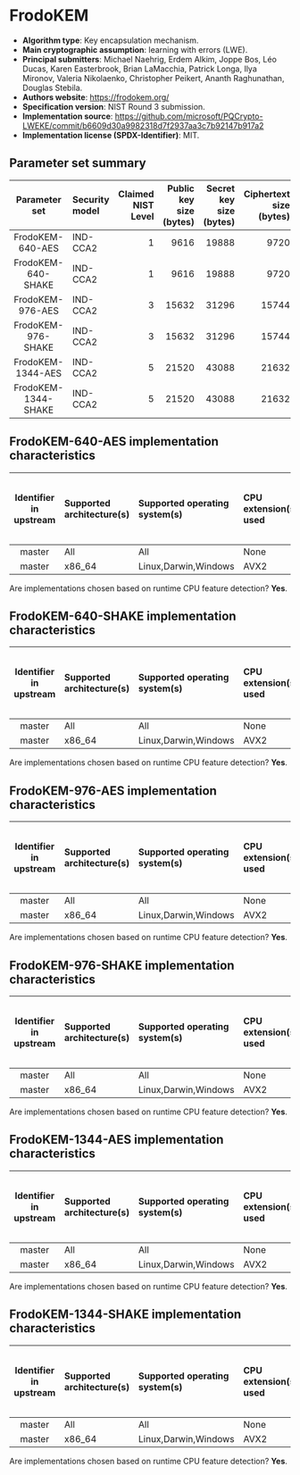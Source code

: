 # FrodoKEM

- **Algorithm type**: Key encapsulation mechanism.
- **Main cryptographic assumption**: learning with errors (LWE).
- **Principal submitters**: Michael Naehrig, Erdem Alkim, Joppe Bos, Léo Ducas, Karen Easterbrook, Brian LaMacchia, Patrick Longa, Ilya Mironov, Valeria Nikolaenko, Christopher Peikert, Ananth Raghunathan, Douglas Stebila.
- **Authors website**: https://frodokem.org/
- **Specification version**: NIST Round 3 submission.
- **Implementation source**: https://github.com/microsoft/PQCrypto-LWEKE/commit/b6609d30a9982318d7f2937aa3c7b92147b917a2
- **Implementation license (SPDX-Identifier)**: MIT.

## Parameter set summary

|    Parameter set    | Security model   |   Claimed NIST Level |   Public key size (bytes) |   Secret key size (bytes) |   Ciphertext size (bytes) |   Shared secret size (bytes) |
|:-------------------:|:-----------------|---------------------:|--------------------------:|--------------------------:|--------------------------:|-----------------------------:|
|  FrodoKEM-640-AES   | IND-CCA2         |                    1 |                      9616 |                     19888 |                      9720 |                           16 |
| FrodoKEM-640-SHAKE  | IND-CCA2         |                    1 |                      9616 |                     19888 |                      9720 |                           16 |
|  FrodoKEM-976-AES   | IND-CCA2         |                    3 |                     15632 |                     31296 |                     15744 |                           24 |
| FrodoKEM-976-SHAKE  | IND-CCA2         |                    3 |                     15632 |                     31296 |                     15744 |                           24 |
|  FrodoKEM-1344-AES  | IND-CCA2         |                    5 |                     21520 |                     43088 |                     21632 |                           32 |
| FrodoKEM-1344-SHAKE | IND-CCA2         |                    5 |                     21520 |                     43088 |                     21632 |                           32 |

## FrodoKEM-640-AES implementation characteristics

|  Identifier in upstream  | Supported architecture(s)   | Supported operating system(s)   | CPU extension(s) used   | No branching-on-secrets claimed?   | No branching-on-secrets checked by valgrind?   | Large stack usage?   |
|:------------------------:|:----------------------------|:--------------------------------|:------------------------|:-----------------------------------|:-----------------------------------------------|:---------------------|
|          master          | All                         | All                             | None                    | True                               | True                                           | False                |
|          master          | x86\_64                     | Linux,Darwin,Windows            | AVX2                    | True                               | True                                           | False                |

Are implementations chosen based on runtime CPU feature detection? **Yes**.

## FrodoKEM-640-SHAKE implementation characteristics

|  Identifier in upstream  | Supported architecture(s)   | Supported operating system(s)   | CPU extension(s) used   | No branching-on-secrets claimed?   | No branching-on-secrets checked by valgrind?   | Large stack usage?   |
|:------------------------:|:----------------------------|:--------------------------------|:------------------------|:-----------------------------------|:-----------------------------------------------|:---------------------|
|          master          | All                         | All                             | None                    | True                               | True                                           | False                |
|          master          | x86\_64                     | Linux,Darwin,Windows            | AVX2                    | True                               | True                                           | False                |

Are implementations chosen based on runtime CPU feature detection? **Yes**.

## FrodoKEM-976-AES implementation characteristics

|  Identifier in upstream  | Supported architecture(s)   | Supported operating system(s)   | CPU extension(s) used   | No branching-on-secrets claimed?   | No branching-on-secrets checked by valgrind?   | Large stack usage?   |
|:------------------------:|:----------------------------|:--------------------------------|:------------------------|:-----------------------------------|:-----------------------------------------------|:---------------------|
|          master          | All                         | All                             | None                    | True                               | True                                           | False                |
|          master          | x86\_64                     | Linux,Darwin,Windows            | AVX2                    | True                               | True                                           | False                |

Are implementations chosen based on runtime CPU feature detection? **Yes**.

## FrodoKEM-976-SHAKE implementation characteristics

|  Identifier in upstream  | Supported architecture(s)   | Supported operating system(s)   | CPU extension(s) used   | No branching-on-secrets claimed?   | No branching-on-secrets checked by valgrind?   | Large stack usage?   |
|:------------------------:|:----------------------------|:--------------------------------|:------------------------|:-----------------------------------|:-----------------------------------------------|:---------------------|
|          master          | All                         | All                             | None                    | True                               | True                                           | False                |
|          master          | x86\_64                     | Linux,Darwin,Windows            | AVX2                    | True                               | True                                           | False                |

Are implementations chosen based on runtime CPU feature detection? **Yes**.

## FrodoKEM-1344-AES implementation characteristics

|  Identifier in upstream  | Supported architecture(s)   | Supported operating system(s)   | CPU extension(s) used   | No branching-on-secrets claimed?   | No branching-on-secrets checked by valgrind?   | Large stack usage?   |
|:------------------------:|:----------------------------|:--------------------------------|:------------------------|:-----------------------------------|:-----------------------------------------------|:---------------------|
|          master          | All                         | All                             | None                    | True                               | True                                           | False                |
|          master          | x86\_64                     | Linux,Darwin,Windows            | AVX2                    | True                               | True                                           | False                |

Are implementations chosen based on runtime CPU feature detection? **Yes**.

## FrodoKEM-1344-SHAKE implementation characteristics

|  Identifier in upstream  | Supported architecture(s)   | Supported operating system(s)   | CPU extension(s) used   | No branching-on-secrets claimed?   | No branching-on-secrets checked by valgrind?   | Large stack usage?   |
|:------------------------:|:----------------------------|:--------------------------------|:------------------------|:-----------------------------------|:-----------------------------------------------|:---------------------|
|          master          | All                         | All                             | None                    | True                               | True                                           | False                |
|          master          | x86\_64                     | Linux,Darwin,Windows            | AVX2                    | True                               | True                                           | False                |

Are implementations chosen based on runtime CPU feature detection? **Yes**.
